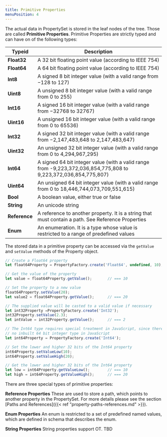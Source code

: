 ```yaml
---
title: Primitive Properties
menuPosition: 4
---
```


The actual data in PropertySet is stored in the leaf nodes of the tree. Those are called **Primitive Properties**.
Primitive Properties are strictly typed and can have on of the following types:




|    Typeid     |  Description  |
|---------------|---------------|
| **Float32**   |   A 32 bit floating point value (according to IEEE 754) |
| **Float64**   |  A 64 bit floating point value (according to IEEE 754) |
| **Int8**      | A signed 8 bit integer value (with a valid range from −128 to 127) |
| **Uint8**     | A unsigned 8 bit integer value (with a valid range from 0 to 255) |
| **Int16**     | A signed 16 bit integer value (with a valid range from −32768 to 32767) |
| **Uint16**    | A unsigned 16 bit integer value (with a valid range from 0 to 65536) |
| **Int32**     | A signed 32 bit integer value (with a valid range from −2,147,483,648 to 2,147,483,647) |
| **Uint32**    | An unsigned 32 bit integer value (with a valid range from 0 to 4,294,967,295) |
| **Int64**     | A signed 64 bit integer value (with a valid range from -9,223,372,036,854,775,808 to 9,223,372,036,854,775,807) |
| **Uint64**    | An unsigned 64 bit integer value (with a valid range from 0 to 18,446,744,073,709,551,615) |
| **Bool**      | A boolean value, either true or false |
| **String**    | An unicode string |
| **Reference** | A reference to another property. It is a string that must contain a path. See Reference Properties |
| **Enum**      | An enumeration. It is a type whose value is restricted to a range of predefined values |


The stored data in a primitive property can be accessed via the ``getValue`` and ``setValue`` methods of the
Property object.

```javascript
// Create a Float64 property
let float64Property = PropertyFactory.create('Float64', undefined, 10);

// Get the value of the property
let value = float64Property.getValue();       // === 10

// Set the property to a new value
float64Property.setValue(20);
let value2 = float64Property.getValue();      // === 20

// The supplied value will be casted to a valid value if necessary
let int32Property =PropertyFactory.create('Int32');
int32Property.setValue(2.3);
let intValue = int32Property.getValue();      // === 2

// The Int64 type requires special treatment in JavaScript, since there is
// no inbuilt 64 bit integer type in JavaScript
let int64Property = PropertyFactory.create('Int64');

// Set the lower and higher 32 bits of the Int64 property
int64Property.setValueLow(10);
int64Property.setValueHigh(20);

// Get the lower and higher 32 bits of the Int64 property
let low = int64Property.getValueLow();        // === 10
let high = int64Property.getValueHigh();      // === 20
```

There are three special types of primitive properties:

**Reference Properties**
  These are used to store a path, which points to another property in the PropertySet. For more details please see the
  section [Paths and References]({{< ref "property-paths-references.md" >}}).

**Enum Properties**
  An enum is restricted to a set of predefined named values, which are defined in schema that describes the enum.

**String Properties**
  String properties support OT. TBD
